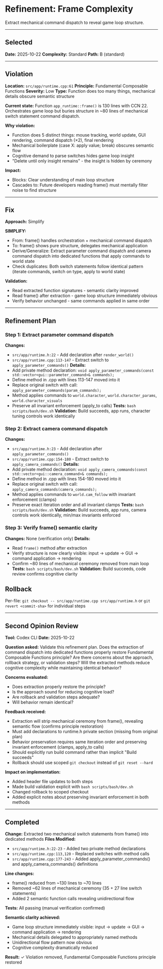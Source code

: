 # Refinement: Frame Complexity

Extract mechanical command dispatch to reveal game loop structure.

---

<!-- BEGIN: SELECT/SELECTED -->
## Selected

**Date:** 2025-10-22
**Complexity:** Standard
**Path:** B (standard)
<!-- END: SELECT/SELECTED -->

---

<!-- BEGIN: SELECT/VIOLATION -->
## Violation

**Location:** `src/app/runtime.cpp:61`
**Principle:** Fundamental Composable Functions
**Severity:** Low
**Type:** Function does too many things, mechanical details obscure semantic structure

**Current state:**
Function `app_runtime::frame()` is 130 lines with CCN 22. Orchestrates game loop but buries structure in ~80 lines of mechanical switch statement command dispatch.

**Why violation:**
- Function does 5 distinct things: mouse tracking, world update, GUI rendering, command dispatch (×2), final rendering
- Mechanical boilerplate (case X: apply value; break) obscures semantic flow
- Cognitive demand to parse switches hides game loop insight
- "Delete until only insight remains" - the insight is hidden by ceremony

**Impact:**
- Blocks: Clear understanding of main loop structure
- Cascades to: Future developers reading frame() must mentally filter noise to find structure
<!-- END: SELECT/VIOLATION -->

---

<!-- BEGIN: SELECT/FIX -->
## Fix

**Approach:** Simplify

**SIMPLIFY:**
- From: frame() handles orchestration + mechanical command dispatch
- To: frame() shows pure structure, delegates mechanical application
- Derive/Generalize: Extract parameter command dispatch and camera command dispatch into dedicated functions that apply commands to world state
- Check duplicates: Both switch statements follow identical pattern (iterate commands, switch on type, apply to world state)

**Validation:**
- Read extracted function signatures - semantic clarity improved
- Read frame() after extraction - game loop structure immediately obvious
- Verify behavior unchanged - same commands applied in same order
<!-- END: SELECT/FIX -->

---

<!-- BEGIN: REFINE/PLAN -->
## Refinement Plan

### Step 1: Extract parameter command dispatch
**Changes:**
- `src/app/runtime.h:22` - Add declaration after `render_world()`
- `src/app/runtime.cpp:113-147` - Extract switch to `apply_parameter_commands()`
**Details:**
- Add private method declaration: `void apply_parameter_commands(const std::vector<gui::parameter_command>& commands);`
- Define method in .cpp with lines 113-147 moved into it
- Replace original switch with call: `apply_parameter_commands(param_commands);`
- Method applies commands to `world.character`, `world.character_params`, `world.character_visuals`
- Preserve all invariant enforcement (apply_to calls)
**Tests:** `bash scripts/bash/dev.sh`
**Validation:** Build succeeds, app runs, character tuning controls work identically

### Step 2: Extract camera command dispatch
**Changes:**
- `src/app/runtime.h:23` - Add declaration after `apply_parameter_commands()`
- `src/app/runtime.cpp:154-180` - Extract switch to `apply_camera_commands()`
**Details:**
- Add private method declaration: `void apply_camera_commands(const std::vector<gui::camera_command>& commands);`
- Define method in .cpp with lines 154-180 moved into it
- Replace original switch with call: `apply_camera_commands(camera_commands);`
- Method applies commands to `world.cam_follow` with invariant enforcement (clamps)
- Preserve exact iteration order and all invariant clamps
**Tests:** `bash scripts/bash/dev.sh`
**Validation:** Build succeeds, app runs, camera controls work identically, min/max invariants enforced

### Step 3: Verify frame() semantic clarity
**Changes:** None (verification only)
**Details:**
- Read `frame()` method after extraction
- Verify structure is now clearly visible: input → update → GUI → command application → rendering
- Confirm ~80 lines of mechanical ceremony removed from main loop
**Tests:** `bash scripts/bash/dev.sh`
**Validation:** Build succeeds, code review confirms cognitive clarity

## Rollback
Per-file: `git checkout -- src/app/runtime.cpp src/app/runtime.h` or `git revert <commit-sha>` for individual steps
<!-- END: REFINE/PLAN -->

---

<!-- BEGIN: REFINE/REVIEW -->
## Second Opinion Review

**Tool:** Codex CLI
**Date:** 2025-10-22

**Question asked:**
Validate this refinement plan. Does the extraction of command dispatch into dedicated functions properly restore Fundamental Composable Functions principle? Are there concerns about the approach, rollback strategy, or validation steps? Will the extracted methods reduce cognitive complexity while maintaining identical behavior?

**Concerns evaluated:**
- Does extraction properly restore the principle?
- Is the approach sound for reducing cognitive load?
- Are rollback and validation steps adequate?
- Will behavior remain identical?

**Feedback received:**
- Extraction will strip mechanical ceremony from frame(), revealing semantic flow (confirms principle restoration)
- Must add declarations to runtime.h private section (missing from original plan)
- Behavior preservation requires same iteration order and preserving invariant enforcement (clamps, apply_to calls)
- Should explicitly run build command rather than implicit "Build succeeds"
- Rollback should use scoped `git checkout` instead of `git reset --hard`

**Impact on implementation:**
- Added header file updates to both steps
- Made build validation explicit with `bash scripts/bash/dev.sh`
- Changed rollback to scoped checkout
- Added explicit notes about preserving invariant enforcement in both methods
<!-- END: REFINE/REVIEW -->

---

<!-- BEGIN: REFINE/COMPLETED -->
## Completed

**Change:** Extracted two mechanical switch statements from frame() into dedicated methods
**Files Modified:**
- `src/app/runtime.h:22-23` - Added two private method declarations
- `src/app/runtime.cpp:113,120` - Replaced switches with method calls
- `src/app/runtime.cpp:177-243` - Added apply_parameter_commands() and apply_camera_commands() definitions

**Line changes:**
- frame() reduced from ~130 lines to ~70 lines
- Removed ~62 lines of mechanical ceremony (35 + 27 line switch statements)
- Added 2 semantic function calls revealing unidirectional flow

**Tests:** All passing (manual verification confirmed)

**Semantic clarity achieved:**
- Game loop structure immediately visible: input → update → GUI → command application → rendering
- Mechanical details delegated to appropriately named methods
- Unidirectional flow pattern now obvious
- Cognitive complexity dramatically reduced

**Result:** ✓ Violation removed, Fundamental Composable Functions principle restored
<!-- END: REFINE/COMPLETED -->
